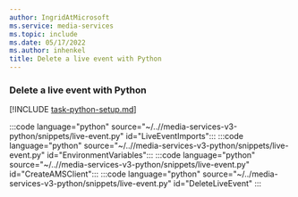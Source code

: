 ```yaml
---
author: IngridAtMicrosoft
ms.service: media-services
ms.topic: include
ms.date: 05/17/2022
ms.author: inhenkel
title: Delete a live event with Python
---
```


### Delete a live event with Python

[!INCLUDE [task-python-setup.md](python-snippets-env.md)]

:::code language="python" source="~/..//media-services-v3-python/snippets/live-event.py" id="LiveEventImports":::
:::code language="python" source="~/..//media-services-v3-python/snippets/live-event.py" id="EnvironmentVariables":::
:::code language="python" source="~/..//media-services-v3-python/snippets/live-event.py" id="CreateAMSClient":::
:::code language="python" source="~/../media-services-v3-python/snippets/live-event.py" id="DeleteLiveEvent" :::